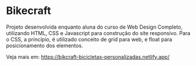 # Bikecraft
Projeto desenvolvida enquanto aluna do curso de Web Design Completo, utilizando HTML, CSS e Javascript para construção do site responsivo. 
Para o CSS, a princípio, é utilizado conceito de grid para web, e float para posicionamento dos elementos.

Veja mais em: https://bikcraft-bicicletas-personalizadas.netlify.app/
